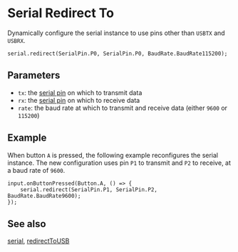# Serial Redirect To

Dynamically configure the serial instance to use pins other than `USBTX` and `USBRX`.

```sig
serial.redirect(SerialPin.P0, SerialPin.P0, BaudRate.BaudRate115200);
```

## Parameters

* `tx`: the [serial pin](/device/pins) on which to transmit data 
* `rx`: the [serial pin](/device/pins) on which to receive data 
* `rate`: the baud rate at which to transmit and receive data (either `9600` or `115200`)

## Example

When button `A` is pressed, the following example reconfigures the serial instance. The new configuration uses pin `P1` to transmit and `P2` to receive, at a baud rate of `9600`.

```blocks
input.onButtonPressed(Button.A, () => {
    serial.redirect(SerialPin.P1, SerialPin.P2, BaudRate.BaudRate9600);
});
```

## See also

[serial](/device/serial), [redirectToUSB](/reference/serial/redirect-to-usb)